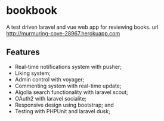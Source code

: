 # bookbook
A test driven laravel and vue web app for reviewing books.
url http://murmuring-cove-28967.herokuapp.com
## Features
* Real-time notifications system with pusher;
* Liking system;
* Admin control with voyager;
* Commenting system with real-time update;
* Algolia search functionality with laravel scout;
* OAuth2 with laravel socialite;
* Responsive design using bootstrap; and
* Testing with PHPUnit and laravel dusk;
